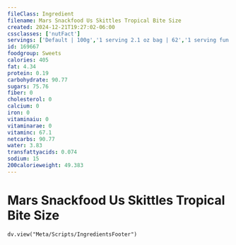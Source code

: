 ```yaml
---
fileClass: Ingredient
filename: Mars Snackfood Us Skittles Tropical Bite Size
created: 2024-12-21T19:27:02-06:00
cssclasses: ['nutFact']
servings: ['Default | 100g','1 serving 2.1 oz bag | 62','1 serving fun size bag | 20']
id: 169667
foodgroup: Sweets
calories: 405
fat: 4.34
protein: 0.19
carbohydrate: 90.77
sugars: 75.76
fiber: 0
cholesterol: 0
calcium: 0
iron: 0
vitaminaiu: 0
vitaminarae: 0
vitaminc: 67.1
netcarbs: 90.77
water: 3.83
transfattyacids: 0.074
sodium: 15
200calorieweight: 49.383
---
```


# Mars Snackfood Us Skittles Tropical Bite Size

```dataviewjs
dv.view("Meta/Scripts/IngredientsFooter")
```